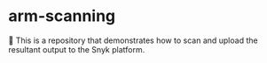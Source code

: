 # arm-scanning
:muscle: This is a repository that demonstrates how to scan and upload the resultant output to the Snyk platform.
